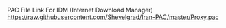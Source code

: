PAC File Link For IDM (Internet Download Manager)                                                                                  
https://raw.githubusercontent.com/Shevelgrad/Iran-PAC/master/Proxy.pac
